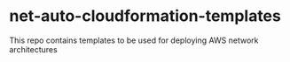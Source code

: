 # net-auto-cloudformation-templates
This repo contains templates to be used for deploying AWS network architectures
